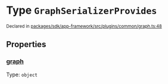 # Type `GraphSerializerProvides`
<sub>Declared in [packages/sdk/app-framework/src/plugins/common/graph.ts:48](https://github.com/dxos/dxos/blob/a81c792ef/packages/sdk/app-framework/src/plugins/common/graph.ts#L48)</sub>




## Properties
### [graph](https://github.com/dxos/dxos/blob/a81c792ef/packages/sdk/app-framework/src/plugins/common/graph.ts#L49)
Type: <code>object</code>





